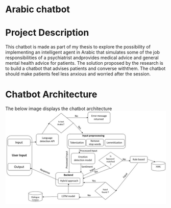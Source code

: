 # Arabic chatbot

# Project Description 
This chatbot is made as part of my thesis to explore the possibility of implementing an intelligent agent  in  Arabic  that
simulates  some  of  the  job  responsibilities  of  a  psychiatrist  andprovides  medical  advice  and  general  mental 
health  advice  for  patients. The  solution proposed by the research is to build a chatbot that advises patients and converse withthem. 
The chatbot should make patients feel less anxious and worried after the session.


# Chatbot Architecture 

The below image displays the chatbot architecture 
![Image of chatbot Architecture](static/media/chatbot-arch.png)

